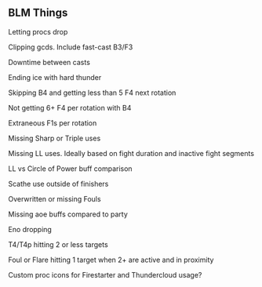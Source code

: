 ## BLM Things

Letting procs drop

Clipping gcds. Include fast-cast B3/F3

Downtime between casts

Ending ice with hard thunder

Skipping B4 and getting less than 5 F4 next rotation

Not getting 6+ F4 per rotation with B4

Extraneous F1s per rotation

Missing Sharp or Triple uses

Missing LL uses. Ideally based on fight duration and inactive fight segments

LL vs Circle of Power buff comparison

Scathe use outside of finishers

Overwritten or missing Fouls

Missing aoe buffs compared to party

Eno dropping

T4/T4p hitting 2 or less targets

Foul or Flare hitting 1 target when 2+ are active and in proximity

Custom proc icons for Firestarter and Thundercloud usage?
